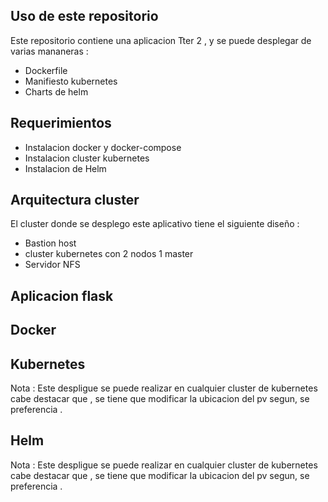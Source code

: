 ## Uso de este repositorio

Este repositorio contiene una aplicacion Tter 2 , y se puede desplegar de varias mananeras :

- Dockerfile
- Manifiesto kubernetes
- Charts de helm

## Requerimientos

- Instalacion docker y docker-compose
- Instalacion cluster kubernetes
- Instalacion de Helm

## Arquitectura cluster

El cluster donde se desplego este aplicativo tiene el siguiente diseño :

- Bastion host
- cluster kubernetes con 2 nodos 1 master
- Servidor NFS 
  
## Aplicacion flask 

## Docker
## Kubernetes

Nota : Este despligue se puede realizar en cualquier cluster de kubernetes cabe destacar que , se tiene que modificar la ubicacion del pv segun, se preferencia .

## Helm

Nota : Este despligue se puede realizar en cualquier cluster de kubernetes cabe destacar que , se tiene que modificar la ubicacion del pv segun, se preferencia .

